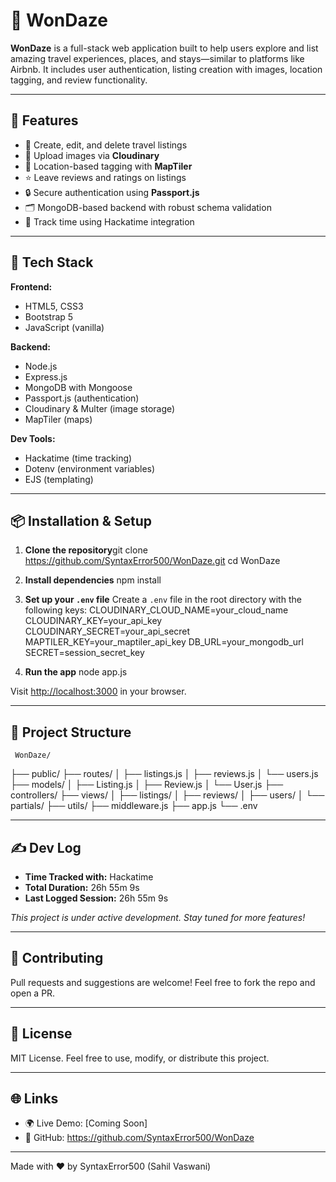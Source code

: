 # 🌟 WonDaze

**WonDaze** is a full-stack web application built to help users explore and list amazing travel experiences, places, and stays—similar to platforms like Airbnb. It includes user authentication, listing creation with images, location tagging, and review functionality.

---

## 🚀 Features

- 📝 Create, edit, and delete travel listings  
- 📸 Upload images via **Cloudinary**  
- 📍 Location-based tagging with **MapTiler**  
- ⭐ Leave reviews and ratings on listings  
- 🔒 Secure authentication using **Passport.js**  
- 🗂️ MongoDB-based backend with robust schema validation  
- 📅 Track time using Hackatime integration  

---

## 🧰 Tech Stack

**Frontend:**
- HTML5, CSS3  
- Bootstrap 5  
- JavaScript (vanilla)

**Backend:**
- Node.js  
- Express.js  
- MongoDB with Mongoose  
- Passport.js (authentication)  
- Cloudinary & Multer (image storage)  
- MapTiler (maps)

**Dev Tools:**
- Hackatime (time tracking)  
- Dotenv (environment variables)  
- EJS (templating)

---

## 📦 Installation & Setup

1. **Clone the repository**git clone https://github.com/SyntaxError500/WonDaze.git
     cd WonDaze


2. **Install dependencies**
     npm install
   
3. **Set up your `.env` file**
Create a `.env` file in the root directory with the following keys:
      CLOUDINARY_CLOUD_NAME=your_cloud_name
CLOUDINARY_KEY=your_api_key
CLOUDINARY_SECRET=your_api_secret
MAPTILER_KEY=your_maptiler_api_key
DB_URL=your_mongodb_url
SECRET=session_secret_key



4. **Run the app**
    node app.js


Visit [http://localhost:3000](http://localhost:3000) in your browser.

---

## 📁 Project Structure

     WonDaze/
├── public/
├── routes/
│ ├── listings.js
│ ├── reviews.js
│ └── users.js
├── models/
│ ├── Listing.js
│ ├── Review.js
│ └── User.js
├── controllers/
├── views/
│ ├── listings/
│ ├── reviews/
│ ├── users/
│ └── partials/
├── utils/
├── middleware.js
├── app.js
└── .env




---

## ✍️ Dev Log

- **Time Tracked with:** Hackatime  
- **Total Duration:** 26h 55m 9s  
- **Last Logged Session:** 26h 55m 9s  

_This project is under active development. Stay tuned for more features!_

---

## 🤝 Contributing

Pull requests and suggestions are welcome! Feel free to fork the repo and open a PR.

---

## 📜 License

MIT License. Feel free to use, modify, or distribute this project.

---

## 🌐 Links

- 🌍 Live Demo: [Coming Soon]
- 🐙 GitHub: https://github.com/SyntaxError500/WonDaze

---

Made with ❤️ by SyntaxError500 (Sahil Vaswani)

